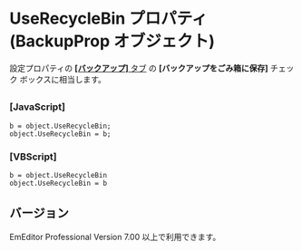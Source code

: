 # UseRecycleBin プロパティ (BackupProp オブジェクト)

設定プロパティの [**\[バックアップ\]** タブ](../../dlg/properties/backup/index) の **\[バックアップをごみ箱に保存\]** チェック ボックスに相当します。

## 

### \[JavaScript\]

```
b = object.UseRecycleBin;
object.UseRecycleBin = b;
```

### \[VBScript\]

```
b = object.UseRecycleBin
object.UseRecycleBin = b
```

## バージョン

EmEditor Professional Version 7.00 以上で利用できます。
